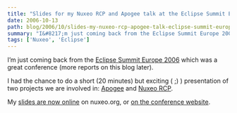 ```yaml
---
title: "Slides for my Nuxeo RCP and Apogee talk at the Eclipse Summit Europe"
date: 2006-10-13
path: blog/2006/10/slides-my-nuxeo-rcp-apogee-talk-eclipse-summit-europe
summary: "I&#8217;m just coming back from the Eclipse Summit Europe 2006 which was a great conference (more reports on this blog later)."
tags: ['Nuxeo', 'Eclipse']
---
```


I&#8217;m just coming back from the <a href="http://www.eclipsecon.org/summiteurope2006/">Eclipse Summit Europe 2006</a> which was a great conference (more reports on this blog later).
  
I had the chance to do a short (20 minutes) but exciting ( ;) ) presentation of two projects we are involved in: <a href="http://www.eclipse.org/proposals/apogee/">Apogee</a> and <a href="http://www.nuxeo.org/sections/projects/rcp">Nuxeo RCP</a>.

My <a href="http://www.nuxeo.org/sections/about/slides/apogee-nuxeo-rcp-from">slides are now online</a> on nuxeo.org, or <a href="http://www.eclipsecon.org/summiteurope2006/index.php?page=detail/&amp;id=20">on the conference website</a>.

